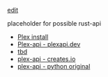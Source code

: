 [edit](https://github.com/2cld/netstack/edit/master/docs/portals/plex/rust-api/README.md)

placeholder for possible rust-api

- [Plex install](https://support.plex.tv/articles/200288586-installation/)
- [Plex-api - plexapi.dev](https://plexapi.dev/docs/plex-tv/get-devices)
- [tbd]()
- [plex-api - creates.io](https://crates.io/crates/plex-api/0.0.3)
- [plex-api - python original](https://github.com/pkkid/python-plexapi/tree/master)
